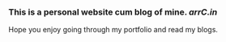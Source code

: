 ### This is a personal website cum blog of mine. *arrC.in*

Hope you enjoy going through my portfolio and read my blogs.
